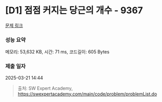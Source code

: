 # [D1] 점점 커지는 당근의 개수 - 9367 

[문제 링크](https://swexpertacademy.com/main/code/problem/problemDetail.do?contestProbId=AW_nY2m6OLADFARY) 

### 성능 요약

메모리: 53,632 KB, 시간: 71 ms, 코드길이: 605 Bytes

### 제출 일자

2025-03-21 14:44



> 출처: SW Expert Academy, https://swexpertacademy.com/main/code/problem/problemList.do